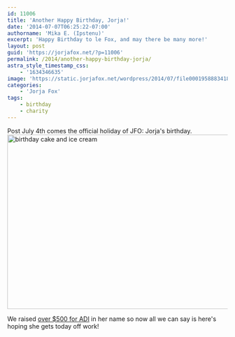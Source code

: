 ```yaml
---
id: 11006
title: 'Another Happy Birthday, Jorja!'
date: '2014-07-07T06:25:22-07:00'
authorname: 'Mika E. (Ipstenu)'
excerpt: 'Happy Birthday to le Fox, and may there be many more!'
layout: post
guid: 'https://jorjafox.net/?p=11006'
permalink: /2014/another-happy-birthday-jorja/
astra_style_timestamp_css:
    - '1634346635'
image: 'https://static.jorjafox.net/wordpress/2014/07/file0001958883418.jpg'
categories:
    - 'Jorja Fox'
tags:
    - birthday
    - charity
---
```


Post July 4th comes the official holiday of JFO: Jorja's birthday.<img class="aligncenter size-large wp-image-11007" src="//static.jorjafox.net/wordpress/2014/07/file0001958883418.jpg" alt="birthday cake and ice cream" width="600" height="400" />

We raised <a href="http://www.crowdrise.com/jorjafox46/">over $500 for ADI</a> in her name so now all we can say is here's hoping she gets today off work!
